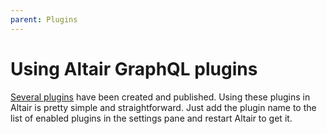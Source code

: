 ```yaml
---
parent: Plugins
---
```


# Using Altair GraphQL plugins

<!-- ![enabled plugins in settings](/assets/img/docs/add-plugin-in-settings.png) -->

[Several plugins](/docs/plugins/popular-plugins) have been created and published. Using these plugins in Altair is pretty simple and straightforward. Just add the plugin name to the list of enabled plugins in the settings pane and restart Altair to get it.

